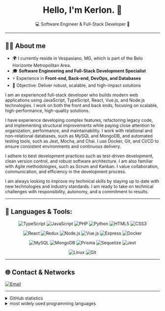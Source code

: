<h1 align="center">Hello, I'm Kerlon. 👋</h1>
<p align="center">💻 Software Engineer & Full-Stack Developer 🚀</p>

---

## 🧑‍💻 About me
- 🌍 I currently reside in Vespasiano, MG, which is part of the Belo Horizonte Metropolitan Area.
- 🎓 **Software Engineering and Full-Stack Development Specialist**
- ⚡ Experience in **Front-end, Back-end, DevOps, and Databases**
- 🎯 Objective: Deliver robust, scalable, and high-impact solutions

 I am an experienced full-stack developer who builds modern web applications using JavaScript, TypeScript, React, Vue.js, and Node.js technologies. I work on both the front and back ends, focusing on scalable, high-performance, high-quality solutions.

I have experience developing complex features, refactoring legacy code, and implementing structural improvements while paying close attention to organization, performance, and maintainability. I work with relational and non-relational databases, such as MySQL and MongoDB, and automated testing tools, such as Jest, Mocha, and Chai. I use Docker, Git, and CI/CD to ensure consistent environments and continuous delivery.

I adhere to best development practices such as test-driven development, clean version control, and robust software architecture. I am also familiar with Agile methodologies, such as Scrum and Kanban. I value collaboration, communication, and efficiency in the development process.

I am always looking to improve my technical skills by staying up to date with new technologies and industry standards. I am ready to take on technical challenges with responsibility, autonomy, and a commitment to results.

---

## 🚀 Languages & Tools:

<div align="center">

![TypeScript](https://img.shields.io/badge/TypeScript-3178C6?style=for-the-badge&logo=typescript&logoColor=white)
![JavaScript](https://img.shields.io/badge/JavaScript-F7DF1E?style=for-the-badge&logo=javascript&logoColor=black)
![PHP](https://img.shields.io/badge/PHP-777BB4?style=for-the-badge&logo=php&logoColor=white)
![Python](https://img.shields.io/badge/Python-3776AB?style=for-the-badge&logo=python&logoColor=white)
![HTML5](https://img.shields.io/badge/HTML5-E34F26?style=for-the-badge&logo=html5&logoColor=white)
![CSS3](https://img.shields.io/badge/CSS3-1572B6?style=for-the-badge&logo=css3&logoColor=white)

![React](https://img.shields.io/badge/React-20232A?style=for-the-badge&logo=react&logoColor=61DAFB)
![Redux](https://img.shields.io/badge/Redux-764ABC?style=for-the-badge&logo=redux&logoColor=white)
![Node.js](https://img.shields.io/badge/Node.js-43853D?style=for-the-badge&logo=node.js&logoColor=white)
![Vue.js](https://img.shields.io/badge/Vue.js-4FC08D?style=for-the-badge&logo=vue.js&logoColor=white)
![Express](https://img.shields.io/badge/Express.js-404D59?style=for-the-badge)
![Docker](https://img.shields.io/badge/Docker-2496ED?style=for-the-badge&logo=docker&logoColor=white)


![MySQL](https://img.shields.io/badge/MySQL-005C84?style=for-the-badge&logo=mysql&logoColor=white)
![MongoDB](https://img.shields.io/badge/MongoDB-4EA94B?style=for-the-badge&logo=mongodb&logoColor=white)
![Prisma](https://img.shields.io/badge/Prisma-3982CE?style=for-the-badge&logo=prisma&logoColor=white)
![Sequelize](https://img.shields.io/badge/Sequelize-52B0E7?style=for-the-badge&logo=sequelize&logoColor=white)
![Jest](https://img.shields.io/badge/Jest-C21325?style=for-the-badge&logo=jest&logoColor=white)

![Linux](https://img.shields.io/badge/Linux-FCC624?style=for-the-badge&logo=linux&logoColor=black)
![Git](https://img.shields.io/badge/Git-F05032?style=for-the-badge&logo=git&logoColor=white)

</div>

---

## 🌐 Contact & Networks

<div align="left">

[![Email](https://img.shields.io/badge/Email-D14836?style=for-the-badge&logo=gmail&logoColor=white)](mailto:kerlon.amaral1@gmail.com)

</div>

---

<details>
  
  <summary>GitHub statistics</summary>
  
![Kerlon's GitHub stats](https://github-readme-stats.vercel.app/api?username=RobotEby&show_icons=true&theme=radical)

</details>

<details>

 <summary>most widely used programming languages</summary>

![Top Langs](https://github-readme-stats.vercel.app/api/top-langs/?username=RobotEby&layout=compact&theme=radical)

</details>
